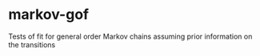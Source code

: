 # markov-gof
Tests of fit for general order Markov chains assuming prior information on the transitions
